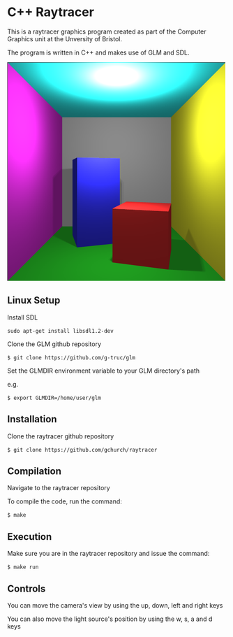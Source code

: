 # C++ Raytracer

This is a raytracer graphics program created as part of the Computer Graphics unit at the Unversity of Bristol. 

The program is written in C++ and makes use of GLM and SDL.

![Original](https://github.com/gchurch/raytracer/blob/master/screenshots/soft_shadows.bmp)

## Linux Setup

Install SDL

```
sudo apt-get install libsdl1.2-dev
```

Clone the GLM github repository

```
$ git clone https://github.com/g-truc/glm
```

Set the GLMDIR environment variable to your GLM directory's path

e.g.

```
$ export GLMDIR=/home/user/glm
```

## Installation

Clone the raytracer github repository

```
$ git clone https://github.com/gchurch/raytracer
```

## Compilation

Navigate to the raytracer repository

To compile the code, run the command:

```
$ make
```

## Execution

Make sure you are in the raytracer repository and issue the command:

```
$ make run
```

## Controls

You can move the camera's view by using the up, down, left and right keys

You can also move the light source's position by using the w, s, a and d keys
